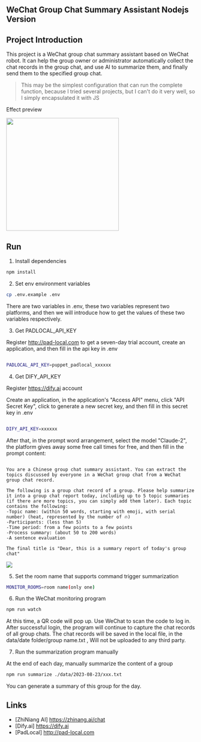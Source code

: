 ## WeChat Group Chat Summary Assistant Nodejs Version

## Project Introduction

This project is a WeChat group chat summary assistant based on WeChat robot. It can help the group owner or
administrator automatically collect the chat records in the group chat, and use AI to summarize them, and finally send
them to the specified group chat.

> This may be the simplest configuration that can run the complete function, because I tried several projects, but I
> can't do it very well, so I simply encapsulated it with JS

Effect preview

<img src="https://github.com/Yootou-dev/wechat-summarize-bot/assets/897401/f3220210-3b7e-411f-8e2e-801f82a0b5da" width="300" />

## Run

1. Install dependencies

```bash
npm install
```

2. Set env environment variables

```bash
cp .env.example .env
```

There are two variables in .env, these two variables represent two platforms, and then we will introduce how to get the
values ​​of these two variables respectively.

3. Get PADLOCAL_API_KEY

Register http://pad-local.com to get a seven-day trial account, create an application, and then fill in the api key in
.env

```bash

PADLOCAL_API_KEY=puppet_padlocal_xxxxxx

```

4. Get DIFY_API_KEY

Register https://dify.ai account

Create an application, in the application's "Access API" menu, click "API Secret Key", click to generate a new secret
key, and then fill in this secret key in .env

```bash

DIFY_API_KEY=xxxxxx

```

After that, in the prompt word arrangement, select the model "Claude-2", the platform gives away some free call times
for free, and then fill in the prompt content:

```

You are a Chinese group chat summary assistant. You can extract the topics discussed by everyone in a WeChat group chat from a WeChat group chat record.

The following is a group chat record of a group. Please help summarize it into a group chat report today, including up to 5 topic summaries (if there are more topics, you can simply add them later). Each topic contains the following:
-Topic name: (within 50 words, starting with emoji, with serial number) (heat, represented by the number of 🔥)
-Participants: (less than 5)
-Time period: from a few points to a few points
-Process summary: (about 50 to 200 words)
-A sentence evaluation

The final title is "Dear, this is a summary report of today's group chat"

```

![](./static/1.jpg)

5. Set the room name that supports command trigger summarization

```bash
MONITOR_ROOMS=room name(only one)
```

6. Run the WeChat monitoring program

```bash
npm run watch
```

At this time, a QR code will pop up. Use WeChat to scan the code to log in. After successful login, the program will
continue to capture the chat records of all group chats. The chat records will be saved in the local file, in the
data/date folder/group name.txt , Will not be uploaded to any third party.

7. Run the summarization program manually

At the end of each day, manually summarize the content of a group

```bash
npm run summarize ./data/2023-08-23/xxx.txt
```

You can generate a summary of this group for the day.

## Links

- [ZhiNiang AI] https://zhinang.ai/chat
- [Dify.ai] https://dify.ai
- [PadLocal] http://pad-local.com
